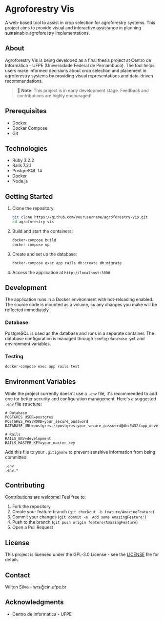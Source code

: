 # Agroforestry Vis

A web-based tool to assist in crop selection for agroforestry systems. This project aims to provide visual and interactive assistance in planning sustainable agroforestry implementations.

## About

Agroforestry Vis is being developed as a final thesis project at Centro de Informática - UFPE (Universidade Federal de Pernambuco). The tool helps users make informed decisions about crop selection and placement in agroforestry systems by providing visual representations and data-driven recommendations.

> 🚧 **Note**: This project is in early development stage. Feedback and contributions are highly encouraged!

## Prerequisites

- Docker
- Docker Compose
- Git

## Technologies

- Ruby 3.2.2
- Rails 7.2.1
- PostgreSQL 14
- Docker
- Node.js

## Getting Started

1. Clone the repository:
   ```bash
   git clone https://github.com/yourusername/agroforestry-vis.git
   cd agroforestry-vis
   ```

2. Build and start the containers:
   ```bash
   docker-compose build
   docker-compose up
   ```

3. Create and set up the database:
   ```bash
   docker-compose exec app rails db:create db:migrate
   ```

4. Access the application at `http://localhost:3000`

## Development

The application runs in a Docker environment with hot-reloading enabled. The source code is mounted as a volume, so any changes you make will be reflected immediately.

### Database

PostgreSQL is used as the database and runs in a separate container. The database configuration is managed through `config/database.yml` and environment variables.

### Testing

```bash
docker-compose exec app rails test
```

## Environment Variables

While the project currently doesn't use a `.env` file, it's recommended to add one for better security and configuration management. Here's a suggested `.env` file structure:

```env
# Database
POSTGRES_USER=postgres
POSTGRES_PASSWORD=your_secure_password
DATABASE_URL=postgres://postgres:your_secure_password@db:5432/app_development

# Rails
RAILS_ENV=development
RAILS_MASTER_KEY=your_master_key
```

Add this file to your `.gitignore` to prevent sensitive information from being committed:
```
.env
.env.*
```

## Contributing

Contributions are welcome! Feel free to:

1. Fork the repository
2. Create your feature branch (`git checkout -b feature/AmazingFeature`)
3. Commit your changes (`git commit -m 'Add some AmazingFeature'`)
4. Push to the branch (`git push origin feature/AmazingFeature`)
5. Open a Pull Request

## License

This project is licensed under the GPL-3.0 License - see the [LICENSE](LICENSE) file for details.

## Contact

Wilton Silva - wrs@cin.ufpe.br

## Acknowledgments

- Centro de Informática - UFPE
